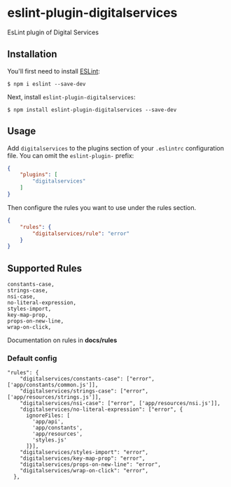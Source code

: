 # eslint-plugin-digitalservices

EsLint plugin of Digital Services

## Installation

You'll first need to install [ESLint](http://eslint.org):

```
$ npm i eslint --save-dev
```

Next, install `eslint-plugin-digitalservices`:

```
$ npm install eslint-plugin-digitalservices --save-dev
```


## Usage

Add `digitalservices` to the plugins section of your `.eslintrc` configuration file. You can omit the `eslint-plugin-` prefix:

```json
{
    "plugins": [
        "digitalservices"
    ]
}
```


Then configure the rules you want to use under the rules section.

```json
{
    "rules": {
        "digitalservices/rule": "error"
    }
}
```

## Supported Rules

```
constants-case,
strings-case,
nsi-case,
no-literal-expression,
styles-import,
key-map-prop,
props-on-new-line,
wrap-on-click,
```

Documentation on rules in **docs/rules**

### Default config

```text
"rules": {
    "digitalservices/constants-case": ["error", ['app/constants/common.js']],
    "digitalservices/strings-case": ["error", ['app/resources/strings.js']],
    "digitalservices/nsi-case": ["error", ['app/resources/nsi.js']],
    "digitalservices/no-literal-expression": ["error", {
      ignoreFiles: [
        'app/api',
        'app/constants',
        'app/resources',
        'styles.js'
      ]}],
    "digitalservices/styles-import": "error",
    "digitalservices/key-map-prop": "error",
    "digitalservices/props-on-new-line": "error",
    "digitalservices/wrap-on-click": "error",
  },
```
